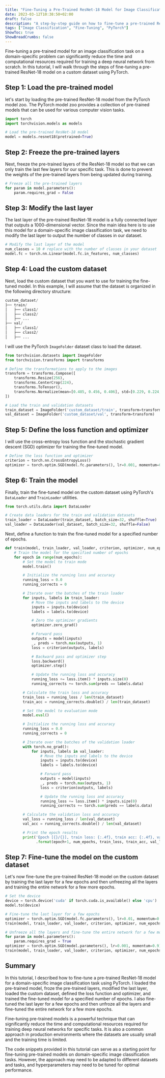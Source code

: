 ```yaml
---
title: "Fine-Tuning a Pre-Trained ResNet-18 Model for Image Classification with PyTorch"
date: 2023-03-12T10:38:50+02:00
draft: false
description: "A step-by-step guide on how to fine-tune a pre-trained ResNet-18 model for image classification on a domain-specific problem using PyTorch."
tags: ["Image Classification", "Fine-Tuning", "PyTorch"]
ShowToc: true
ShowBreadCrumbs: false
---
```


Fine-tuning a pre-trained model for an image classification task on a domain-specific problem can significantly reduce the time and computational resources required for training a deep neural network from scratch. In this tutorial, I will walk through the steps of fine-tuning a pre-trained ResNet-18 model on a custom dataset using PyTorch.

## Step 1: Load the pre-trained model

let's start by loading the pre-trained ResNet-18 model from the PyTorch model zoo. The PyTorch model zoo provides a collection of pre-trained models that can be used for various computer vision tasks.

```python
import torch
import torchvision.models as models

# Load the pre-trained ResNet-18 model
model = models.resnet18(pretrained=True)
```

## Step 2: Freeze the pre-trained layers

Next, freeze the pre-trained layers of the ResNet-18 model so that we can only train the last few layers for our specific task. This is done to prevent the weights of the pre-trained layers from being updated during training.

```python
# Freeze all the pre-trained layers
for param in model.parameters():
    param.requires_grad = False
```

## Step 3: Modify the last layer

The last layer of the pre-trained ResNet-18 model is a fully connected layer that outputs a 1000-dimensional vector. Since the main idea here is to use this model for a domain-specific image classification task, we need to modify the last layer to output the number of classes in our dataset.

```python
# Modify the last layer of the model
num_classes = 10 # replace with the number of classes in your dataset
model.fc = torch.nn.Linear(model.fc.in_features, num_classes)
```

## Step 4: Load the custom dataset

Next, load the custom dataset that you want to use for training the fine-tuned model. In this example, I will assume that the dataset is organized in the following directory structure:

```python
custom_dataset/
├── train/
│   ├── class1/
│   ├── class2/
│   ├── ...
├── val/
│   ├── class1/
│   ├── class2/
│   ├── ...
```

I will use the PyTorch `ImageFolder` dataset class to load the dataset.

```python
from torchvision.datasets import ImageFolder
from torchvision.transforms import transforms

# Define the transformations to apply to the images
transform = transforms.Compose([
    transforms.Resize(256),
    transforms.CenterCrop(224),
    transforms.ToTensor(),
    transforms.Normalize(mean=[0.485, 0.456, 0.406], std=[0.229, 0.224, 0.225])
])

# Load the train and validation datasets
train_dataset = ImageFolder('custom_dataset/train', transform=transform)
val_dataset = ImageFolder('custom_dataset/val', transform=transform)
```

## Step 5: Define the loss function and optimizer

I will use the cross-entropy loss function and the stochastic gradient descent (SGD) optimizer for training the fine-tuned model.

```python
# Define the loss function and optimizer
criterion = torch.nn.CrossEntropyLoss()
optimizer = torch.optim.SGD(model.fc.parameters(), lr=0.001, momentum=0.9)
```

## Step 6: Train the model

Finally, train the fine-tuned model on the custom dataset using PyTorch's `DataLoader` and `TrainLoader` utilities.

```python
from torch.utils.data import DataLoader

# Create data loaders for the train and validation datasets
train_loader = DataLoader(train_dataset, batch_size=32, shuffle=True)
val_loader = DataLoader(val_dataset, batch_size=32, shuffle=False)
```

Next, define a function to train the fine-tuned model for a specified number of epochs.

```python
def train(model, train_loader, val_loader, criterion, optimizer, num_epochs):
    # Train the model for the specified number of epochs
    for epoch in range(num_epochs):
        # Set the model to train mode
        model.train()

        # Initialize the running loss and accuracy
        running_loss = 0.0
        running_corrects = 0

        # Iterate over the batches of the train loader
        for inputs, labels in train_loader:
            # Move the inputs and labels to the device
            inputs = inputs.to(device)
            labels = labels.to(device)

            # Zero the optimizer gradients
            optimizer.zero_grad()

            # Forward pass
            outputs = model(inputs)
            _, preds = torch.max(outputs, 1)
            loss = criterion(outputs, labels)

            # Backward pass and optimizer step
            loss.backward()
            optimizer.step()

            # Update the running loss and accuracy
            running_loss += loss.item() * inputs.size(0)
            running_corrects += torch.sum(preds == labels.data)

        # Calculate the train loss and accuracy
        train_loss = running_loss / len(train_dataset)
        train_acc = running_corrects.double() / len(train_dataset)

        # Set the model to evaluation mode
        model.eval()

        # Initialize the running loss and accuracy
        running_loss = 0.0
        running_corrects = 0

        # Iterate over the batches of the validation loader
        with torch.no_grad():
            for inputs, labels in val_loader:
                # Move the inputs and labels to the device
                inputs = inputs.to(device)
                labels = labels.to(device)

                # Forward pass
                outputs = model(inputs)
                _, preds = torch.max(outputs, 1)
                loss = criterion(outputs, labels)

                # Update the running loss and accuracy
                running_loss += loss.item() * inputs.size(0)
                running_corrects += torch.sum(preds == labels.data)

        # Calculate the validation loss and accuracy
        val_loss = running_loss / len(val_dataset)
        val_acc = running_corrects.double() / len(val_dataset)

        # Print the epoch results
        print('Epoch [{}/{}], train loss: {:.4f}, train acc: {:.4f}, val loss: {:.4f}, val acc: {:.4f}'
              .format(epoch+1, num_epochs, train_loss, train_acc, val_loss, val_acc))
```

## Step 7: Fine-tune the model on the custom dataset

Let's now fine-tune the pre-trained ResNet-18 model on the custom dataset by training the last layer for a few epochs and then unfreezing all the layers and training the entire network for a few more epochs.

```python
# Set the device
device = torch.device('cuda' if torch.cuda.is_available() else 'cpu')
model.to(device)

# Fine-tune the last layer for a few epochs
optimizer = torch.optim.SGD(model.fc.parameters(), lr=0.01, momentum=0.9)
train(model, train_loader, val_loader, criterion, optimizer, num_epochs=5)

# Unfreeze all the layers and fine-tune the entire network for a few more epochs
for param in model.parameters():
    param.requires_grad = True
optimizer = torch.optim.SGD(model.parameters(), lr=0.001, momentum=0.9)
train(model, train_loader, val_loader, criterion, optimizer, num_epochs=10)
```

## Summary

In this tutorial, I described how to fine-tune a pre-trained ResNet-18 model for a domain-specific image classification task using PyTorch. I loaded the pre-trained model, froze the pre-trained layers, modified the last layer, loaded the custom dataset, defined the loss function and optimizer, and trained the fine-tuned model for a specified number of epochs. I also fine-tuned the last layer for a few epochs and then unfroze all the layers and fine-tuned the entire network for a few more epochs.

Fine-tuning pre-trained models is a powerful technique that can significantly reduce the time and computational resources required for training deep neural networks for specific tasks. It is also a common approach in production environments where the datasets are usually small and the training time is limited.

The code snippets provided in this tutorial can serve as a starting point for fine-tuning pre-trained models on domain-specific image classification tasks. However, the approach may need to be adapted to different datasets and tasks, and hyperparameters may need to be tuned for optimal performance.
